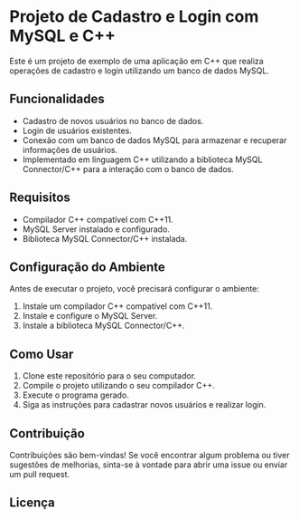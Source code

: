 # Projeto de Cadastro e Login com MySQL e C++

Este é um projeto de exemplo de uma aplicação em C++ que realiza operações de cadastro e login utilizando um banco de dados MySQL.

## Funcionalidades

- Cadastro de novos usuários no banco de dados.
- Login de usuários existentes.
- Conexão com um banco de dados MySQL para armazenar e recuperar informações de usuários.
- Implementado em linguagem C++ utilizando a biblioteca MySQL Connector/C++ para a interação com o banco de dados.

## Requisitos

- Compilador C++ compatível com C++11.
- MySQL Server instalado e configurado.
- Biblioteca MySQL Connector/C++ instalada.

## Configuração do Ambiente

Antes de executar o projeto, você precisará configurar o ambiente:

1. Instale um compilador C++ compatível com C++11.
2. Instale e configure o MySQL Server.
3. Instale a biblioteca MySQL Connector/C++.

## Como Usar

1. Clone este repositório para o seu computador.
2. Compile o projeto utilizando o seu compilador C++.
3. Execute o programa gerado.
4. Siga as instruções para cadastrar novos usuários e realizar login.

## Contribuição

Contribuições são bem-vindas! Se você encontrar algum problema ou tiver sugestões de melhorias, sinta-se à vontade para abrir uma issue ou enviar um pull request.

## Licença

